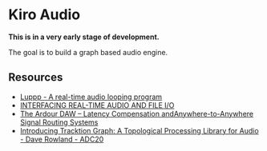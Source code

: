 # Kiro Audio

**This is in a very early stage of development.**

The goal is to build a graph based audio engine.

## Resources

- [Luppp - A real-time audio looping program](http://lac.linuxaudio.org/2012/papers/17.pdf)
- [INTERFACING REAL-TIME AUDIO AND FILE I/O](http://www.rossbencina.com/static/writings/File_IO_ACMC2014_Bencina.pdf)
- [The Ardour DAW – Latency Compensation andAnywhere-to-Anywhere Signal Routing Systems](https://gareus.org/misc/thesis-p8/2017-12-Gareus-Lat.pdf)
- [Introducing Tracktion Graph: A Topological Processing Library for Audio - Dave Rowland - ADC20](https://www.youtube.com/watch?v=Mkz908eP_4g)
